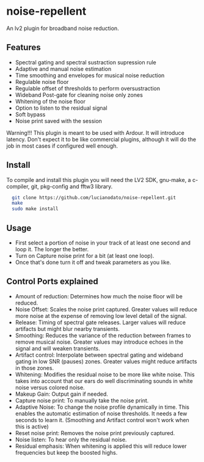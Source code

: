 # noise-repellent

An lv2 plugin for broadband noise reduction.

Features
-------
* Spectral gating and spectral sustraction supression rule
* Adaptive and manual noise estimation
* Time smoothing and envelopes for musical noise reduction
* Regulable noise floor
* Regulable offset of thresholds to perform oversustraction
* Wideband Post-gate for cleaning noise only zones
* Whitening of the noise floor
* Option to listen to the residual signal
* Soft bypass
* Noise print saved with the session

Warning!!! This plugin is meant to be used with Ardour. It will introduce latency. Don't expect it to be like commercial plugins, although it will do the job in most cases if configured well enough.

Install
-------
To compile and install this plugin you will need the LV2 SDK, gnu-make, a c-compiler, git, pkg-config and fftw3 library.

```bash
  git clone https://github.com/lucianodato/noise-repellent.git
  make
  sudo make install
```
Usage
-----
* First select a portion of noise in your track of at least one second and loop it. The longer the better.
* Turn on Capture noise print for a bit (at least one loop).
* Once that's done turn it off and tweak parameters as you like.

Control Ports explained
-----
- Amount of reduction: Determines how much the noise floor will be reduced.
- Noise Offset: Scales the noise print captured. Greater values will reduce more noise at the expense of removing low level detail of the signal.
- Release: Timing of spectral gate releases. Larger values will reduce artifacts but might blur nearby transients.
- Smoothing: Reduces the variance of the reduction between frames to remove musical noise. Greater values may introduce echoes in the signal and will weaken transients.
- Artifact control: Interpolate between spectral gating and wideband gating in low SNR (pauses) zones. Greater values might reduce artifacts in those zones.
- Whitening: Modifies the residual noise to be more like white noise. This takes into account that our ears do well discriminating sounds in white noise versus colored noise.
- Makeup Gain: Output gain if needed.
- Capture noise print: To manually take the noise print.
- Adaptive Noise: To change the noise profile dynamically in time. This enables the automatic estimation of noise thresholds. It needs a few seconds to learn it. (Smoothing and Artifact control won't work when this is active)
- Reset noise print: Removes the noise print previously captured.
- Noise listen: To hear only the residual noise.
- Residual emphasis: When whitening is applied this will reduce lower frequencies but keep the boosted highs.
